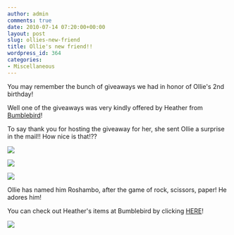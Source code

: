 ```yaml
---
author: admin
comments: true
date: 2010-07-14 07:20:00+00:00
layout: post
slug: ollies-new-friend
title: Ollie's new friend!!
wordpress_id: 364
categories:
- Miscellaneous
---
```


You may remember the bunch of giveaways we had in honor of Ollie's 2nd birthday!  
  
Well one of the giveaways was very kindly offered by Heather from [Bumblebird](http://www.etsy.com/shop/bumblebird)!  
  
To say thank you for hosting the giveaway for her, she sent Ollie a surprise in the mail!!  How nice is that!??  
  


[![](http://farm5.static.flickr.com/4075/4792208091_5a65afe288_b.jpg)](http://farm5.static.flickr.com/4075/4792208091_5a65afe288_b.jpg)

  


  
[![](http://farm5.static.flickr.com/4081/4792838220_3fc179e32c_z.jpg)](http://farm5.static.flickr.com/4081/4792838220_3fc179e32c_z.jpg)

  


  
[![](http://farm5.static.flickr.com/4097/4792857020_e82f1af003_b.jpg)](http://farm5.static.flickr.com/4097/4792857020_e82f1af003_b.jpg)

  


Ollie has named him Roshambo, after the game of rock, scissors, paper!  He adores him!

  


You can check out Heather's items at Bumblebird by clicking [HERE](http://www.etsy.com/shop/bumblebird)!

![](https://blogger.googleusercontent.com/tracker/251139911615938991-7012246981330469672?l=www.outmumbered.com)
